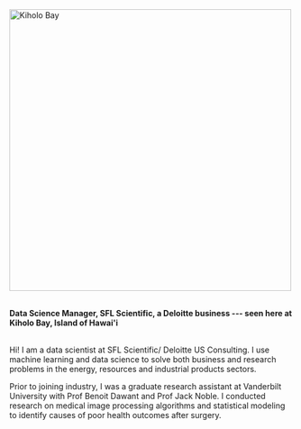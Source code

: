 <!--<img src="https://user-images.githubusercontent.com/54953444/114804579-2271ae80-9d67-11eb-9f3b-fcfc04664aee.png" width=200 align=left> -->
<!--![Kiholo Bay]("/docs/assets/img/IMG_0480.png" width=200)-->
<img src="/docs/assets/img/IMG_0480.png" alt="Kiholo Bay" width=500 align=center>


<br><b>Data Science Manager, SFL Scientific, a Deloitte business --- seen here at Kiholo Bay, Island of Hawai'i</b>

<br> Hi! I am a data scientist at SFL Scientific/ Deloitte US Consulting. I use machine learning and data science to solve both business and research problems in the energy, resources and industrial products sectors.

Prior to joining industry, I was a graduate research assistant at Vanderbilt University with Prof Benoit Dawant and Prof Jack Noble. I conducted research on medical image processing algorithms and statistical modeling to identify causes of poor health outcomes after surgery.
